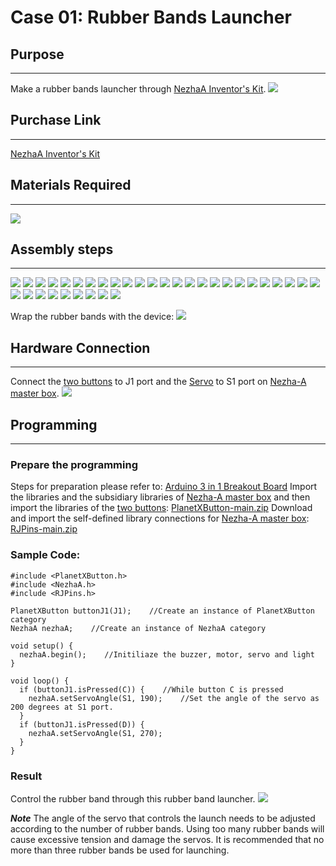 # Case 01: Rubber Bands Launcher
## Purpose
---
Make a rubber bands launcher through  [NezhaA Inventor's Kit](https://shop.elecfreaks.com/products/elecfreaks-arduino-36-in-1-nezha-a-inventors-kit?_pos=2&_sid=e1dfa3343&_ss=r).
![](https://wiki-media-ef.oss-cn-hongkong.aliyuncs.com//images/neza-a-case-01-01.png)

## Purchase Link
---
  [NezhaA Inventor's Kit](https://shop.elecfreaks.com/products/elecfreaks-arduino-36-in-1-nezha-a-inventors-kit?_pos=2&_sid=e1dfa3343&_ss=r)

## Materials Required
---
![](https://wiki-media-ef.oss-cn-hongkong.aliyuncs.com//images/neza-a-case-01-02.png)
## Assembly steps 
---
![](https://wiki-media-ef.oss-cn-hongkong.aliyuncs.com//images/neza-a-step-01-01.png)
![](https://wiki-media-ef.oss-cn-hongkong.aliyuncs.com//images/neza-a-step-01-02.png)
![](https://wiki-media-ef.oss-cn-hongkong.aliyuncs.com//images/neza-a-step-01-03.png)
![](https://wiki-media-ef.oss-cn-hongkong.aliyuncs.com//images/neza-a-step-01-04.png)
![](https://wiki-media-ef.oss-cn-hongkong.aliyuncs.com//images/neza-a-step-01-05.png)
![](https://wiki-media-ef.oss-cn-hongkong.aliyuncs.com//images/neza-a-step-01-06.png)
![](https://wiki-media-ef.oss-cn-hongkong.aliyuncs.com//images/neza-a-step-01-07.png)
![](https://wiki-media-ef.oss-cn-hongkong.aliyuncs.com//images/neza-a-step-01-08.png)
![](https://wiki-media-ef.oss-cn-hongkong.aliyuncs.com//images/neza-a-step-01-09.png)
![](https://wiki-media-ef.oss-cn-hongkong.aliyuncs.com//images/neza-a-step-01-10.png)
![](https://wiki-media-ef.oss-cn-hongkong.aliyuncs.com//images/neza-a-step-01-11.png)
![](https://wiki-media-ef.oss-cn-hongkong.aliyuncs.com//images/neza-a-step-01-12.png)
![](https://wiki-media-ef.oss-cn-hongkong.aliyuncs.com//images/neza-a-step-01-13.png)
![](https://wiki-media-ef.oss-cn-hongkong.aliyuncs.com//images/neza-a-step-01-14.png)
![](https://wiki-media-ef.oss-cn-hongkong.aliyuncs.com//images/neza-a-step-01-15.png)
![](https://wiki-media-ef.oss-cn-hongkong.aliyuncs.com//images/neza-a-step-01-16.png)
![](https://wiki-media-ef.oss-cn-hongkong.aliyuncs.com//images/neza-a-step-01-17.png)
![](https://wiki-media-ef.oss-cn-hongkong.aliyuncs.com//images/neza-a-step-01-18.png)
![](https://wiki-media-ef.oss-cn-hongkong.aliyuncs.com//images/neza-a-step-01-19.png)
![](https://wiki-media-ef.oss-cn-hongkong.aliyuncs.com//images/neza-a-step-01-20.png)
![](https://wiki-media-ef.oss-cn-hongkong.aliyuncs.com//images/neza-a-step-01-21.png)
![](https://wiki-media-ef.oss-cn-hongkong.aliyuncs.com//images/neza-a-step-01-22.png)
![](https://wiki-media-ef.oss-cn-hongkong.aliyuncs.com//images/neza-a-step-01-23.png)
![](https://wiki-media-ef.oss-cn-hongkong.aliyuncs.com//images/neza-a-step-01-24.png)
![](https://wiki-media-ef.oss-cn-hongkong.aliyuncs.com//images/neza-a-step-01-25.png)
![](https://wiki-media-ef.oss-cn-hongkong.aliyuncs.com//images/neza-a-step-01-26.png)
![](https://wiki-media-ef.oss-cn-hongkong.aliyuncs.com//images/neza-a-step-01-27.png)
![](https://wiki-media-ef.oss-cn-hongkong.aliyuncs.com//images/neza-a-step-01-28.png)
![](https://wiki-media-ef.oss-cn-hongkong.aliyuncs.com//images/neza-a-step-01-29.png)
![](https://wiki-media-ef.oss-cn-hongkong.aliyuncs.com//images/neza-a-step-01-30.png)
![](https://wiki-media-ef.oss-cn-hongkong.aliyuncs.com//images/neza-a-step-01-31.png)
![](https://wiki-media-ef.oss-cn-hongkong.aliyuncs.com//images/neza-a-step-01-32.png)
![](https://wiki-media-ef.oss-cn-hongkong.aliyuncs.com//images/neza-a-step-01-33.png)
![](https://wiki-media-ef.oss-cn-hongkong.aliyuncs.com//images/neza-a-step-01-34.png)

Wrap the rubber bands with the device:
![](https://wiki-media-ef.oss-cn-hongkong.aliyuncs.com//images/neza-a-case-01-03.gif)

## Hardware Connection
---
Connect the [two buttons](https://www.elecfreaks.com/planetx-button.html) to J1 port and the [Servo](https://www.elecfreaks.com/geekservo-2kg-360-degrees-compatible-with-lego.html) to S1 port on [Nezha-A master box](https://www.elecfreaks.com/arduino-3-in-1-master-control-box.html). 
![](https://wiki-media-ef.oss-cn-hongkong.aliyuncs.com//images/neza-a-case-01-04.png)

## Programming
---
### Prepare the programming
Steps for preparation please refer to: [Arduino 3 in 1 Breakout Board](https://www.elecfreaks.com/learn-en/Arduino-3-in-1-box/Arduino-3-in-1-box.html)
Import the libraries and the subsidiary libraries of [Nezha-A master box](https://www.elecfreaks.com/arduino-3-in-1-master-control-box.html) and then import the libraries of the [two buttons](https://www.elecfreaks.com/planetx-button.html):  [PlanetXButton-main.zip](https://github.com/elecfreaks/PlanetXButton/archive/refs/heads/main.zip)
Download and import the self-defined library connections for [Nezha-A master box](https://www.elecfreaks.com/arduino-3-in-1-master-control-box.html): [RJPins-main.zip](https://github.com/elecfreaks/RJPins/archive/refs/heads/main.zip)

### Sample Code: 
```
#include <PlanetXButton.h>
#include <NezhaA.h>
#include <RJPins.h>

PlanetXButton buttonJ1(J1);    //Create an instance of PlanetXButton category
NezhaA nezhaA;    //Create an instance of NezhaA category

void setup() {
  nezhaA.begin();    //Initiliaze the buzzer, motor, servo and light
}

void loop() {
  if (buttonJ1.isPressed(C)) {    //While button C is pressed
    nezhaA.setServoAngle(S1, 190);    //Set the angle of the servo as 200 degrees at S1 port. 
  }
  if (buttonJ1.isPressed(D)) {
    nezhaA.setServoAngle(S1, 270);    
  }
}
```

### Result
Control the rubber band through this rubber band launcher. 
![](https://wiki-media-ef.oss-cn-hongkong.aliyuncs.com//images/neza-a-case-01-05.gif)

***Note*** The angle of the servo that controls the launch needs to be adjusted according to the number of rubber bands. Using too many rubber bands will cause excessive tension and damage the servos. It is recommended that no more than three rubber bands be used for launching.

